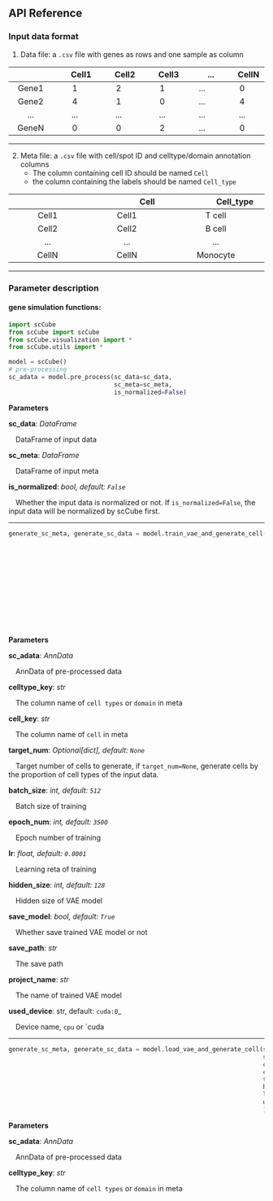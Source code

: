 ## API Reference
### Input data format

1. Data file: a `.csv` file with genes as rows and one sample as column

|<img width=40/> <img width=40/>|<img width=25/>Cell1<img width=25/>|<img width=25/>Cell2<img width=25/>|<img width=25/>Cell3<img width=25/>|<img width=35/>...<img width=34/>|<img width=25/>CellN<img width=25/>| 
| :-----: | :-----: | :-----: | :-----: | :-----: | :-----: | 
| Gene1 | 1 | 2 | 1 | ... | 0 |
| Gene2 | 4 | 1 | 0 | ... | 4 |
| ... | ... | ... | ... | ... | ... |
| GeneN | 0 | 0 | 2 | ... | 0 |

****  
2. Meta file: a `.csv` file with cell/spot ID and celltype/domain annotation columns
   * The column containing cell ID should be named `Cell` 
   * the column containing the labels should be named `Cell_type` 

|<img width=90/> <img width=90/>|<img width=80/>Cell<img width=81/>|<img width=75/>Cell_type<img width=75/>|
| :-----: | :-----: | :-----: |
| Cell1 | Cell1 | T cell |
| Cell2 | Cell2 | B cell |
| ... | ... | ... |
| CellN | CellN | Monocyte |

****

### Parameter description
#### gene simulation functions:
```python
import scCube
from scCube import scCube
from scCube.visualization import *
from scCube.utils import *

model = scCube()
# pre-processing
sc_adata = model.pre_process(sc_data=sc_data, 
                             sc_meta=sc_meta,
                             is_normalized=False)
```
**Parameters**

**sc_data**: _DataFrame_

&emsp;DataFrame of input data

**sc_meta**: _DataFrame_

&emsp;DataFrame of input meta

**is_normalized**: _bool, default: `False`_

&emsp;Whether the input data is normalized or not. If `is_normalized=False`, the input data will be normalized by scCube first.

****

```python
generate_sc_meta, generate_sc_data = model.train_vae_and_generate_cell(sc_adata=sc_adata,
                                                                       celltype_key='Cell_type',
                                                                       cell_key='Cell',
                                                                       target_num=None,
                                                                       batch_size=512,
                                                                       epoch_num=10000,
                                                                       lr=0.0001,
                                                                       hidden_size=128,
                                                                       save_model=True,
                                                                       save_path=save_path,
                                                                       project_name=model_name,
                                                                       used_device='cuda:0'
                                                                       )
```
**Parameters**

**sc_adata**: _AnnData_

&emsp;AnnData of pre-processed data 

**celltype_key**: _str_

&emsp;The column name of `cell types` or `domain` in meta

**cell_key**: _str_

&emsp;The column name of `cell` in meta

**target_num**: _Optional[dict], default: `None`_

&emsp;Target number of cells to generate, if `target_num=None`, generate cells by the proportion of cell types of the input data.

**batch_size**: _int, default: `512`_

&emsp;Batch size of training

**epoch_num**: _int, default: `3500`_

&emsp;Epoch number of training

**lr**: _float, default: `0.0001`_

&emsp;Learning reta of training

**hidden_size**: _int, default: `128`_

&emsp;Hidden size of VAE model

**save_model**: _bool, default: `True`_

&emsp;Whether save trained VAE model or not

**save_path**: _str_

&emsp;The save path

**project_name**: _str_

&emsp;The name of trained VAE model

**used_device**: str, default: `cuda:0`_

&emsp;Device name, `cpu` or `cuda

****

```python
generate_sc_meta, generate_sc_data = model.load_vae_and_generate_cell(self,
                                                                      sc_adata: AnnData,
                                                                      celltype_key: str,
                                                                      cell_key: str,
                                                                      target_num: Optional[dict] = None,
                                                                      hidden_size: int = 128,
                                                                      load_path: str = '',
                                                                      used_device: str = 'cuda:0'
                                                                      )
```
**Parameters**

**sc_adata**: _AnnData_

&emsp;AnnData of pre-processed data 

**celltype_key**: _str_

&emsp;The column name of `cell types` or `domain` in meta













